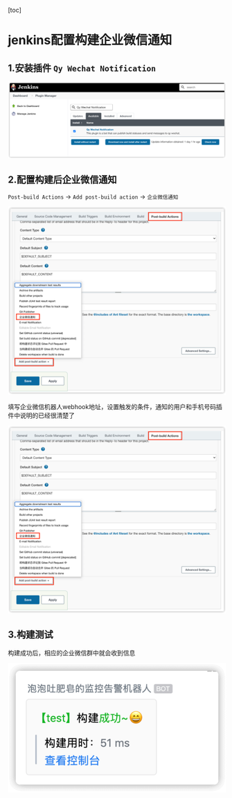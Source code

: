 [toc]

# jenkins配置构建企业微信通知

## 1.安装插件 `Qy Wechat Notification`



![iShot2021-09-05_22.11.06](https://github.com/pptfz/picgo-images/blob/master/img/iShot2021-09-05_22.11.06.png)



## 2.配置构建后企业微信通知

`Post-build Actions` -> `Add post-build action` -> `企业微信通知`



![iShot2021-09-05_22.14.10](https://github.com/pptfz/picgo-images/blob/master/img/iShot2021-09-05_22.14.10.png)



填写企业微信机器人webhook地址，设置触发的条件，通知的用户和手机号码插件中说明的已经很清楚了

![iShot2021-09-05_22.14.10](https://github.com/pptfz/picgo-images/blob/master/img/iShot2021-09-05_22.14.10.png)





## 3.构建测试

构建成功后，相应的企业微信群中就会收到信息

![iShot2021-09-05_22.22.08](https://github.com/pptfz/picgo-images/blob/master/img/iShot2021-09-05_22.22.08.png)
